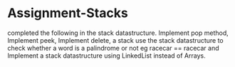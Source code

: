 # Assignment-Stacks
completed the following in the stack datastructure. Implement pop method, Implement peek, Implement delete, a stack use the stack datastructure to check whether a word is a palindrome or not eg racecar  == racecar and Implement a stack datastructure using LinkedList instead of Arrays.
